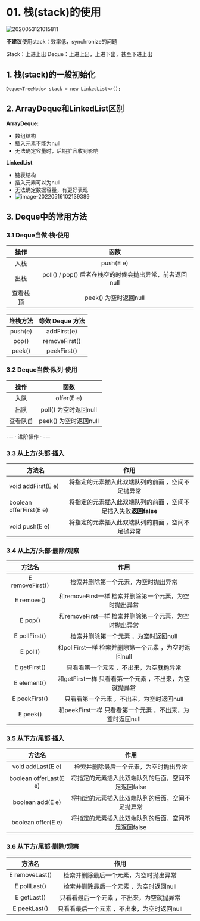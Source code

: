 # 01. 栈(stack)的使用

![2020053121015811](https://raw.githubusercontent.com/TWDH/Leetcode-From-Zero/pictures/img/2020053121015811.png)

**不建议**使用stack：效率低，synchronize的问题

Stack：上进上出
Deque：上进上出，上进下出，甚至下进上出

## 1. 栈(stack)的一般初始化

`Deque<TreeNode> stack = new LinkedList<>();`

## 2. ArrayDeque和LinkedList区别

**ArrayDeque:**

* 数组结构
* 插入元素不能为null
* 无法确定容量时，后期扩容收到影响

**LinkedList**

* 链表结构
* 插入元素可以为null
* 无法确定数据容量，有更好表现
* ![image-20220516102139389](https://raw.githubusercontent.com/TWDH/Leetcode-From-Zero/pictures/img/image-20220516102139389.png)

## 3. Deque中的常用方法

### 3.1 Deque当做·栈·使用

|   操作   |                          函数                           |
| :------: | :-----------------------------------------------------: |
|   入栈   |                        push(E e)                        |
|   出栈   | poll() / pop() 后者在栈空的时候会抛出异常，前者返回null |
| 查看栈顶 |                  peek() 为空时返回null                  |

| **堆栈方法** | **等效 Deque 方法** |
| :----------: | :-----------------: |
|   push(e)    |     addFirst(e)     |
|    pop()     |    removeFirst()    |
|    peek()    |     peekFirst()     |



### 3.2 Deque当做·队列·使用

|   操作   |         函数          |
| :------: | :-------------------: |
|   入队   |      offer(E e)       |
|   出队   | poll() 为空时返回null |
| 查看队首 | peek() 为空时返回null |

--- · 进阶操作 · ---

### 3.3 从上方/头部·插入

| **方法名**              |                             作用                             |
| ----------------------- | :----------------------------------------------------------: |
| void addFirst(E e)      |      将指定的元素插入此双端队列的前面 ，空间不足抛异常       |
| boolean offerFirst(E e) | 将指定的元素插入此双端队列的前面 ，空间不足插入失败**返回false** |
| void push(E e)          |      将指定的元素插入此双端队列的前面 ，空间不足抛异常       |

### 3.4 从上方/头部·删除/观察

|   **方法名**    |                         **作用**                          |
| :-------------: | :-------------------------------------------------------: |
| E removeFirst() |           检索并删除第一个元素，为空时抛出异常            |
|   E remove()    |  和removeFirst一样 检索并删除第一个元素，为空时抛出异常   |
|     E pop()     |  和removeFirst一样 检索并删除第一个元素，为空时抛出异常   |
|  E pollFirst()  |           检索并删除第一个元素 ，为空时返回null           |
|    E poll()     |   和pollFirst一样 检索并删除第一个元素 ，为空时返回null   |
|  E getFirst()   |          只看看第一个元素 ，不出来，为空就抛异常          |
|   E element()   |  和getFirst一样 只看看第一个元素 ，不出来，为空就抛异常   |
|  E peekFirst()  |         只看看第一个元素 ，不出来，为空时返回null         |
|    E peek()     | 和peekFirst一样 只看看第一个元素 ，不出来，为空时返回null |

###  3.5 从下方/尾部·插入

|       **方法名**       |                      **作用**                       |
| :--------------------: | :-------------------------------------------------: |
|   void addLast(E e)    |       检索并删除最后一个元素，为空时抛出异常        |
| boolean offerLast(E e) | 将指定的元素插入此双端队列的后面，空间不足返回false |
|    boolean add(E e)    |  将指定的元素插入此双端队列的后面，空间不足抛异常   |
|   boolean offer(E e)   | 将指定的元素插入此双端队列的后面，空间不足返回false |

### 3.6 从下方/尾部·删除/观察

|   **方法名**   |                  **作用**                   |      |
| :------------: | :-----------------------------------------: | ---- |
| E removeLast() |   检索并删除最后一个元素，为空时抛出异常    |      |
|  E pollLast()  |   检索并删除最后一个元素 ，为空时返回null   |      |
|  E getLast()   |  只看看最后一个元素 ，不出来，为空就抛异常  |      |
|  E peekLast()  | 只看看最后一个元素 ，不出来，为空时返回null |      |







